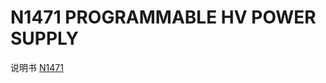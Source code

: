 <!-- N1471.md --- 
;; 
;; Description: 
;; Author: Hongyi Wu(吴鸿毅)
;; Email: wuhongyi@qq.com 
;; Created: 四 6月  1 16:00:05 2017 (+0800)
;; Last-Updated: 四 6月  1 16:01:14 2017 (+0800)
;;           By: Hongyi Wu(吴鸿毅)
;;     Update #: 1
;; URL: http://wuhongyi.cn -->

# N1471  PROGRAMMABLE HV POWER SUPPLY

说明书 [N1471](/pdf/ElectronicsModules/CAEN/N1471_rev19.pdf)


<!-- N1471.md ends here -->
